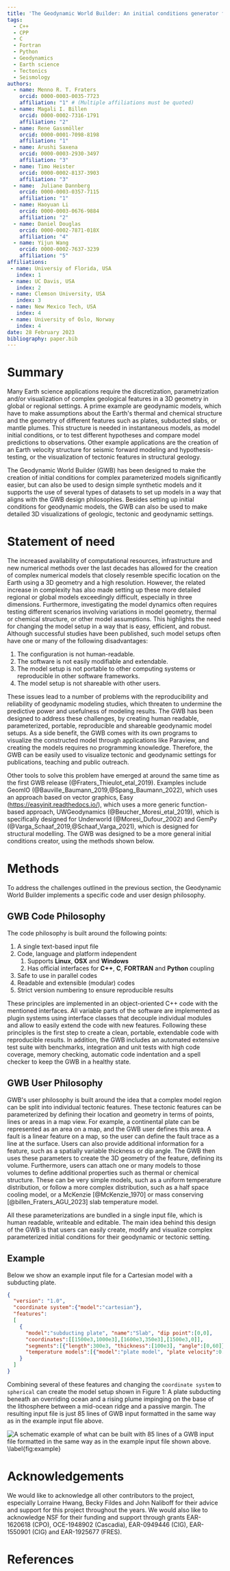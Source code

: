 ```yaml
---
title: 'The Geodynamic World Builder: An initial conditions generator for the geosciences'
tags:
  - C++
  - CPP
  - C
  - Fortran
  - Python
  - Geodynamics
  - Earth science
  - Tectonics
  - Seismology
authors:
  - name: Menno R. T. Fraters
    orcid: 0000-0003-0035-7723
    affiliation: "1" # (Multiple affiliations must be quoted)
  - name: Magali I. Billen
    orcid: 0000-0002-7316-1791
    affiliation: "2"
  - name: Rene Gassmöller
    orcid: 0000-0001-7098-8198
    affiliation: "1"
  - name: Arushi Saxena
    orcid: 0000-0003-2930-3497
    affiliation: "3"
  - name: Timo Heister
    orcid: 0000-0002-8137-3903
    affiliation: "3"
  - name:  Juliane Dannberg
    orcid: 0000-0003-0357-7115
    affiliation: "1"
  - name: Haoyuan Li
    orcid: 0000-0003-0676-9884
    affiliation: "2"
  - name: Daniel Douglas
    orcid: 0000-0002-7871-018X
    affiliation: "4"
  - name: Yijun Wang
    orcid: 0000-0002-7637-3239
    affiliation: "5"
affiliations:
 - name: Universiy of Florida, USA
   index: 1
 - name: UC Davis, USA
   index: 2
 - name: Clemson University, USA
   index: 3
 - name: New Mexico Tech, USA
   index: 4
 - name: University of Oslo, Norway
   index: 4
date: 28 February 2023
bibliography: paper.bib
---
```


# Summary

Many Earth science applications require the discretization, parametrization and/or visualization of complex geological features in a 3D geometry in global or regional settings. A prime example are geodynamic models, which have to make assumptions about the Earth's thermal and chemical structure and the geometry of different features such as plates, subducted slabs, or mantle plumes. This structure is needed in instantaneous models, as model initial conditions, or to test different hypotheses and compare model predictions to observations. Other example applications are the creation of an Earth velocity structure for seismic forward modeling and hypothesis-testing, or the visualization of tectonic features in structural geology.

The Geodynamic World Builder (GWB) has been designed to make the creation of initial conditions for complex parameterized models significantly easier, but can also be used to design simple synthetic models and it supports the use of several types of datasets to set up models in a way that aligns with the GWB design philosophies. Besides setting up initial conditions for geodynamic models, the GWB can also be used to make detailed 3D visualizations of geologic, tectonic and geodynamic settings.

# Statement of need

The increased availability of computational resources, infrastructure and new numerical methods over the last decades has allowed for the creation of complex numerical models that closely resemble specific location on the Earth using a 3D geometry and a high resolution. However, the related increase in complexity has also made setting up these more detailed regional or global models exceedingly difficult, especially in three dimensions. Furthermore, investigating the model dynamics often requires testing different scenarios involving variations in model geometry, thermal or chemical structure, or other model assumptions. This highlights the need for changing the model setup in a way that is easy, efficient, and robust. Although successful studies have been published, such model setups often have one or many of the following disadvantages:

1. The configuration is not human-readable.
2. The software is not easily modifiable and extendable.
3. The model setup is not portable to other computing systems or reproducible in other software frameworks.
4. The model setup is not shareable with other users.

These issues lead to a number of problems with the reproducibility and reliability of geodynamic modeling studies, which threaten to undermine the predictive power and usefulness of modeling results. The GWB has been designed to address these challenges, by creating human readable, parameterized, portable, reproducible and shareable geodynamic model setups. As a side benefit, the GWB comes with its own programs to visualize the constructed model through applications like Paraview, and creating the models requires no programming knowledge. Therefore, the GWB can be easily used to visualize tectonic and geodynamic settings for publications, teaching and public outreach. 

Other tools to solve this problem have emerged at around the same time as the first GWB release (@Fraters_Thieulot_etal_2019). Examples include GeomIO (@Bauville_Baumann_2019,@Spang_Baumann_2022), which uses an approach based on vector graphics, Easy (https://easyinit.readthedocs.io/), which uses a more generic function-based approach, UWGeodynamics (@Beucher_Moresi_etal_2019), which is specifically designed for Underworld (@Moresi_Dufour_2002) and GemPy (@Varga_Schaaf_2019,@Schaaf_Varga_2021), which is designed for structural modelling. The GWB was designed to be a more general initial conditions creator, using the methods shown below.

# Methods

To address the challenges outlined in the previous section, the Geodynamic World Builder implements a specific code and user design philosophy.

## GWB Code Philosophy
The code philosophy is built around the following points:

1. A single text-based input file
2. Code, language and platform independent
    1. Supports **Linux**, **OSX** and **Windows**
    2. Has official interfaces for **C++**, **C**, **FORTRAN** and **Python** coupling
3. Safe to use in parallel codes
4. Readable and extensible (modular) codes
5. Strict version numbering to ensure reproducible results

These principles are implemented in an object-oriented C++ code with the mentioned interfaces. All variable parts of the software are implemented as plugin systems using interface classes that decouple individual modules and allow to easily extend the code with new features. Following these principles is the first step to create a clean, portable, extendable code with reproducible results. In addition, the GWB includes an automated extensive test suite with benchmarks, integration and unit tests with high code coverage, memory checking, automatic code indentation and a spell checker to keep the GWB in a healthy state.

## GWB User Philosophy

GWB's user philosophy is built around the idea that a complex model region can be split into individual tectonic features. These tectonic features can be parameterized by defining their location and geometry in terms of points, lines or areas in a map view. For example, a continental plate can be represented as an area on a map, and the GWB user defines this area. A fault is a linear feature on a map, so the user can define the fault trace as a line at the surface. Users can also provide additional information for a feature, such as a spatially variable thickness or dip angle. The GWB then uses these parameters to create the 3D geometry of the feature, defining its volume. Furthermore, users can attach one or many models to those volumes to define additional properties such as thermal or chemical structure. These can be very simple models, such as a uniform temperature distribution, or follow a more complex distribution, such as a half space cooling model, or a McKenzie [@McKenzie_1970] or mass conserving [@billen_Fraters_AGU_2023] slab temperature model. 

All these parameterizations are bundled in a single input file, which is human readable, writeable and editable. The main idea behind this design of the GWB is that users can easily create, modify and visualize complex parameterized initial conditions for their geodynamic or tectonic setting. 

## Example 
Below we show an example input file for a Cartesian model with a subducting plate.

```json
{
  "version": "1.0",
  "coordinate system":{"model":"cartesian"},
  "features":
  [
    { 
      "model":"subducting plate", "name":"Slab", "dip point":[0,0],
      "coordinates":[[1500e3,1000e3],[1600e3,350e3],[1500e3,0]],
      "segments":[{"length":300e3, "thickness":[100e3], "angle":[0,60]}],
      "temperature models":[{"model":"plate model", "plate velocity":0.02}],
    }
  ]
}
```

Combining several of these features and changing the `coordinate system` to `spherical` can create the model setup shown in Figure 1: A plate subducting beneath an overriding ocean and a rising plume impinging on the base of the lithosphere between a mid-ocean ridge and a passive margin. The resulting input file is just 85 lines of GWB input formatted in the same way as in the example input file above.

![A schematic example of what can be built with 85 lines of a GWB input file formatted in the same way as in the example input file shown above. \label{fig:example}](../../sphinx/_static/images/user_manual/basic_starter_tutorial/BST_19.png)


# Acknowledgements

We would like to acknowledge all other contributors to the project, especially Lorraine Hwang, Becky Fildes and John Naliboff for their advice and support for this project throughout the years. We would also like to acknowledge NSF for their funding and support through grants EAR-1620618 (CPO), OCE-1948902 (Cascadia), EAR-0949446 (CIG), EAR-1550901 (CIG) and EAR-1925677 (FRES).

# References



